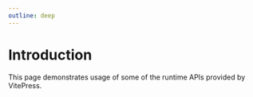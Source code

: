 ```yaml
---
outline: deep
---
```


# Introduction

This page demonstrates usage of some of the runtime APIs provided by VitePress.